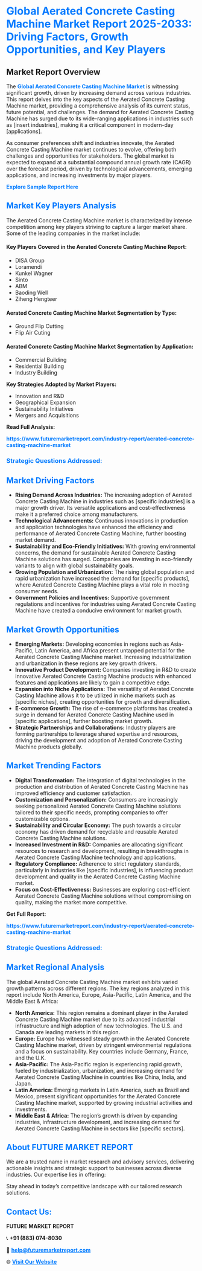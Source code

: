 <h1 style="color: #007BFF;">Global Aerated Concrete Casting Machine Market Report 2025-2033: Driving Factors, Growth Opportunities, and Key Players</h1>

<section id="overview">
<h2>Market Report Overview</h2>
<p>The <a href="https://www.futuremarketreport.com/industry-report/aerated-concrete-casting-machine-market" style="color: #007BFF; text-decoration: none;"><strong>Global Aerated Concrete Casting Machine Market</strong></a> is witnessing significant growth, driven by increasing demand across various industries. This report delves into the key aspects of the Aerated Concrete Casting Machine market, providing a comprehensive analysis of its current status, future potential, and challenges. The demand for Aerated Concrete Casting Machine has surged due to its wide-ranging applications in industries such as [insert industries], making it a critical component in modern-day [applications].</p>
<p>As consumer preferences shift and industries innovate, the Aerated Concrete Casting Machine market continues to evolve, offering both challenges and opportunities for stakeholders. The global market is expected to expand at a substantial compound annual growth rate (CAGR) over the forecast period, driven by technological advancements, emerging applications, and increasing investments by major players.</p>
</section>

<section id="overview">
<p><a href="https://www.futuremarketreport.com/request-sample/reportId=86269" style="color: #007BFF; text-decoration: none;"><strong>Explore Sample Report Here</strong></a></p>
</section>

<section id="key-players">
<h2 style="color: #007BFF;">Market Key Players Analysis</h2>
<p>The Aerated Concrete Casting Machine market is characterized by intense competition among key players striving to capture a larger market share. Some of the leading companies in the market include:</p>
<h4>Key Players Covered in the Aerated Concrete Casting Machine Report:</h4>
<ul><li>DISA Group</li><li>Loramendi</li><li>Kunkel Wagner</li><li>Sinto</li><li>ABM</li><li>Baoding Well</li><li>Ziheng Hengteer</li></ul>
<h4>Aerated Concrete Casting Machine Market Segmentation by Type:</h4>
<ul><li>Ground Flip Cutting</li><li>Flip Air Cuting</li></ul>

<h4>Aerated Concrete Casting Machine Market Segmentation by Application:</h4>
<ul><li>Commercial Building</li><li>Residential Building</li><li>Industry Building</li></ul>
<p><strong>Key Strategies Adopted by Market Players:</strong></p>
<ul>
<li>Innovation and R&D</li>
<li>Geographical Expansion</li>
<li>Sustainability Initiatives</li>
<li>Mergers and Acquisitions</li>
</ul>
</section>

<section>
<p><strong>Read Full Analysis: </strong></p><a href="https://www.futuremarketreport.com/industry-report/aerated-concrete-casting-machine-market" style="color: #007BFF; text-decoration: none;"><strong>https://www.futuremarketreport.com/industry-report/aerated-concrete-casting-machine-market</strong></a>
<h3 style="color: #007BFF;">Strategic Questions Addressed:</h3>
</section>

<section id="driving-factors">
<h2 style="color: #007BFF;">Market Driving Factors</h2>
<ul>
<li><strong>Rising Demand Across Industries:</strong> The increasing adoption of Aerated Concrete Casting Machine in industries such as [specific industries] is a major growth driver. Its versatile applications and cost-effectiveness make it a preferred choice among manufacturers.</li>
<li><strong>Technological Advancements:</strong> Continuous innovations in production and application technologies have enhanced the efficiency and performance of Aerated Concrete Casting Machine, further boosting market demand.</li>
<li><strong>Sustainability and Eco-Friendly Initiatives:</strong> With growing environmental concerns, the demand for sustainable Aerated Concrete Casting Machine solutions has surged. Companies are investing in eco-friendly variants to align with global sustainability goals.</li>
<li><strong>Growing Population and Urbanization:</strong> The rising global population and rapid urbanization have increased the demand for [specific products], where Aerated Concrete Casting Machine plays a vital role in meeting consumer needs.</li>
<li><strong>Government Policies and Incentives:</strong> Supportive government regulations and incentives for industries using Aerated Concrete Casting Machine have created a conducive environment for market growth.</li>
</ul>
</section>

<section id="growth-opportunities">
<h2 style="color: #007BFF;">Market Growth Opportunities</h2>
<ul>
<li><strong>Emerging Markets:</strong> Developing economies in regions such as Asia-Pacific, Latin America, and Africa present untapped potential for the Aerated Concrete Casting Machine market. Increasing industrialization and urbanization in these regions are key growth drivers.</li>
<li><strong>Innovative Product Development:</strong> Companies investing in R&D to create innovative Aerated Concrete Casting Machine products with enhanced features and applications are likely to gain a competitive edge.</li>
<li><strong>Expansion into Niche Applications:</strong> The versatility of Aerated Concrete Casting Machine allows it to be utilized in niche markets such as [specific niches], creating opportunities for growth and diversification.</li>
<li><strong>E-commerce Growth:</strong> The rise of e-commerce platforms has created a surge in demand for Aerated Concrete Casting Machine used in [specific applications], further boosting market growth.</li>
<li><strong>Strategic Partnerships and Collaborations:</strong> Industry players are forming partnerships to leverage shared expertise and resources, driving the development and adoption of Aerated Concrete Casting Machine products globally.</li>
</ul>
</section>

<section id="trending-factors">
<h2 style="color: #007BFF;">Market Trending Factors</h2>
<ul>
<li><strong>Digital Transformation:</strong> The integration of digital technologies in the production and distribution of Aerated Concrete Casting Machine has improved efficiency and customer satisfaction.</li>
<li><strong>Customization and Personalization:</strong> Consumers are increasingly seeking personalized Aerated Concrete Casting Machine solutions tailored to their specific needs, prompting companies to offer customizable options.</li>
<li><strong>Sustainability and Circular Economy:</strong> The push towards a circular economy has driven demand for recyclable and reusable Aerated Concrete Casting Machine solutions.</li>
<li><strong>Increased Investment in R&D:</strong> Companies are allocating significant resources to research and development, resulting in breakthroughs in Aerated Concrete Casting Machine technology and applications.</li>
<li><strong>Regulatory Compliance:</strong> Adherence to strict regulatory standards, particularly in industries like [specific industries], is influencing product development and quality in the Aerated Concrete Casting Machine market.</li>
<li><strong>Focus on Cost-Effectiveness:</strong> Businesses are exploring cost-efficient Aerated Concrete Casting Machine solutions without compromising on quality, making the market more competitive.</li>
</ul>
</section>

<section>
<p><strong>Get Full Report: </strong></p><a href="https://www.futuremarketreport.com/industry-report/aerated-concrete-casting-machine-market" style="color: #007BFF; text-decoration: none;"><strong>https://www.futuremarketreport.com/industry-report/aerated-concrete-casting-machine-market</strong></a>
<h3 style="color: #007BFF;">Strategic Questions Addressed:</h3>
</section>


<section id="regional-analysis">
<h2 style="color: #007BFF;">Market Regional Analysis</h2>
<p>The global Aerated Concrete Casting Machine market exhibits varied growth patterns across different regions. The key regions analyzed in this report include North America, Europe, Asia-Pacific, Latin America, and the Middle East & Africa:</p>
<ul>
<li><strong>North America:</strong> This region remains a dominant player in the Aerated Concrete Casting Machine market due to its advanced industrial infrastructure and high adoption of new technologies. The U.S. and Canada are leading markets in this region.</li>
<li><strong>Europe:</strong> Europe has witnessed steady growth in the Aerated Concrete Casting Machine market, driven by stringent environmental regulations and a focus on sustainability. Key countries include Germany, France, and the U.K.</li>
<li><strong>Asia-Pacific:</strong> The Asia-Pacific region is experiencing rapid growth, fueled by industrialization, urbanization, and increasing demand for Aerated Concrete Casting Machine in countries like China, India, and Japan.</li>
<li><strong>Latin America:</strong> Emerging markets in Latin America, such as Brazil and Mexico, present significant opportunities for the Aerated Concrete Casting Machine market, supported by growing industrial activities and investments.</li>
<li><strong>Middle East & Africa:</strong> The region’s growth is driven by expanding industries, infrastructure development, and increasing demand for Aerated Concrete Casting Machine in sectors like [specific sectors].</li>
</ul>
</section>

<footer>
<h2 style="color: #007BFF;">About FUTURE MARKET REPORT</h2>
<p>We are a trusted name in market research and advisory services, delivering actionable insights and strategic support to businesses across diverse industries. Our expertise lies in offering:</p>

<p>Stay ahead in today’s competitive landscape with our tailored research solutions.</p>

<h2 style="color: #007BFF;">Contact Us:</h2>
<p><strong>FUTURE MARKET REPORT</strong></p>
<p>📞 <strong>+91 (883) 074-8030</strong></p>
<p>📧 <strong><a href="mailto:help@futuremarketreport.com" style="color: #007BFF;">help@futuremarketreport.com</a></strong></p>
<p>🌐 <strong><a href="https://www.futuremarketreport.com/" style="color: #007BFF;">Visit Our Website</a></strong></p>
</footer>